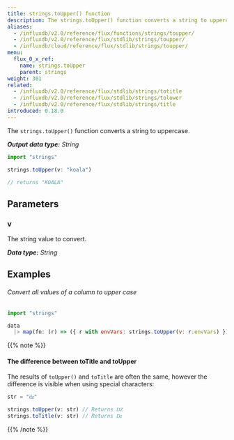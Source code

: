 ```yaml
---
title: strings.toUpper() function
description: The strings.toUpper() function converts a string to uppercase.
aliases:
  - /influxdb/v2.0/reference/flux/functions/strings/toupper/
  - /influxdb/v2.0/reference/flux/stdlib/strings/toupper/
  - /influxdb/cloud/reference/flux/stdlib/strings/toupper/
menu:
  flux_0_x_ref:
    name: strings.toUpper
    parent: strings
weight: 301
related:
  - /influxdb/v2.0/reference/flux/stdlib/strings/totitle
  - /influxdb/v2.0/reference/flux/stdlib/strings/tolower
  - /influxdb/v2.0/reference/flux/stdlib/strings/title
introduced: 0.18.0
---
```


The `strings.toUpper()` function converts a string to uppercase.

_**Output data type:** String_

```js
import "strings"

strings.toUpper(v: "koala")

// returns "KOALA"
```

## Parameters

### v
The string value to convert.

_**Data type:** String_

## Examples

###### Convert all values of a column to upper case
```js
import "strings"

data
  |> map(fn: (r) => ({ r with envVars: strings.toUpper(v: r.envVars) }))
```

{{% note %}}
#### The difference between toTitle and toUpper
The results of `toUpper()` and `toTitle` are often the same, however the difference
is visible when using special characters:

```js
str = "ǳ"

strings.toUpper(v: str) // Returns Ǳ
strings.toTitle(v: str) // Returns ǲ
```
{{% /note %}}
